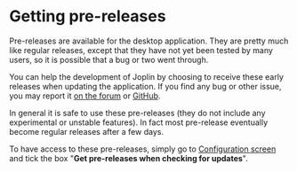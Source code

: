 # Getting pre-releases

Pre-releases are available for the desktop application. They are pretty much like regular releases, except that they have not yet been tested by many users, so it is possible that a bug or two went through.

You can help the development of Joplin by choosing to receive these early releases when updating the application. If you find any bug or other issue, you may report it [on the forum](https://discourse.joplinapp.org/) or [GitHub](https://github.com/laurent22/joplin/issues).

In general it is safe to use these pre-releases (they do not include any experimental or unstable features). In fact most pre-release eventually become regular releases after a few days.

To have access to these pre-releases, simply go to [Configuration screen](https://github.com/laurent22/joplin/blob/dev/readme/config_screen.md) and tick the box "**Get pre-releases when checking for updates**".

